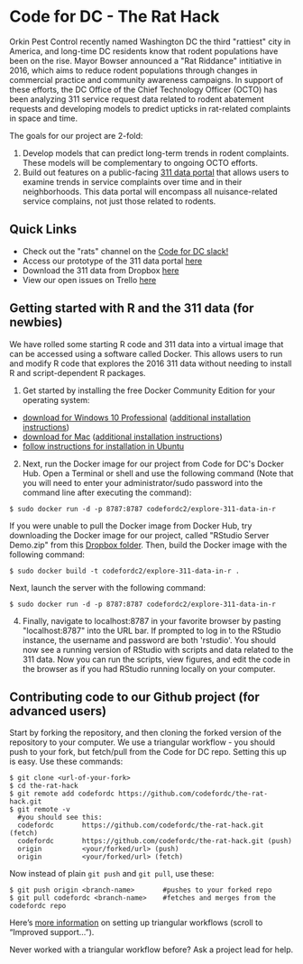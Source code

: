 # Code for DC - The Rat Hack

Orkin Pest Control recently named Washington DC the third "rattiest" city in America, and long-time DC residents know that rodent populations have been on the rise. Mayor Bowser announced a "Rat Riddance" intitiative in 2016, which aims to reduce rodent populations through changes in commercial practice and community awareness campaigns. In support of these efforts, the DC Office of the Chief Technology Officer (OCTO) has been analyzing 311 service request data related to rodent abatement requests and developing models to predict upticks in rat-related complaints in space and time.

The goals for our project are 2-fold:
  1. Develop models that can predict long-term trends in rodent complaints. These models will be complementary to ongoing OCTO efforts.
  2. Build out features on a public-facing [311 data portal](http://dc311portal.codefordc.org/) that allows users to examine trends in service complaints over time and in their neighborhoods. This data portal will encompass all nuisance-related service complains, not just those related to rodents.

## Quick Links
* Check out the "rats" channel on the [Code for DC slack!](https://codefordc.org/joinslack)
* Access our prototype of the 311 data portal [here](http://dc311portal.codefordc.org/)
* Download the 311 data from Dropbox [here](https://www.dropbox.com/sh/4j7q53lltasez3h/AACTJgmlkmKE9zlPp1ndYu9Va?dl=0)
* View our open issues on Trello [here](https://trello.com/b/1u5zLyEJ/code-for-dc-rats)

## Getting started with R and the 311 data (for newbies)
We have rolled some starting R code and 311 data into a virtual image that can be accessed using a software called Docker. This allows users to run and modify R code that explores the 2016 311 data without needing to install R and script-dependent R packages.

1. Get started by installing the free Docker Community Edition for your operating system:
* [download for Windows 10 Professional](https://docs.docker.com/docker-for-windows/) ([additional installation instructions](https://docs.docker.com/docker-for-windows/)) 
* [download for Mac](https://www.docker.com/docker-mac) ([additional installation instructions](https://docs.docker.com/docker-for-mac/))
* [follow instructions for installation in Ubuntu](https://docs.docker.com/engine/installation/linux/ubuntu/)

2. Next, run the Docker image for our project from Code for DC's Docker Hub. Open a Terminal or shell and use the following command (Note that you will need to enter your administrator/sudo password into the command line after executing the command):
```
$ sudo docker run -d -p 8787:8787 codefordc2/explore-311-data-in-r
```
If you were unable to pull the Docker image from Docker Hub, try downloading the Docker image for our project, called "RStudio Server Demo.zip" from this [Dropbox folder](https://www.dropbox.com/sh/z25tdp9w0ovb6ug/AAA0nIWUbXEzqmwHo8mRqZTRa?dl=0). Then, build the Docker image with the following command:
```
$ sudo docker build -t codefordc2/explore-311-data-in-r .
```
Next, launch the server with the following command:
```
$ sudo docker run -d -p 8787:8787 codefordc2/explore-311-data-in-r
```
4. Finally, navigate to localhost:8787 in your favorite browser by pasting "localhost:8787" into the URL bar. If prompted to log in to the RStudio instance, the username and password are both 'rstudio'. You should now see a running version of RStudio with scripts and data related to the 311 data. Now you can run the scripts, view figures, and edit the code in the browser as if you had RStudio running locally on your computer.

## Contributing code to our Github project (for advanced users)

Start by forking the repository, and then cloning the forked version of the repository to your computer. We use a triangular workflow - you should push to your fork, but fetch/pull from the Code for DC repo. Setting this up is easy. Use these commands:
```
$ git clone <url-of-your-fork>
$ cd the-rat-hack
$ git remote add codefordc https://github.com/codefordc/the-rat-hack.git
$ git remote -v
  #you should see this:
  codefordc       https://github.com/codefordc/the-rat-hack.git (fetch)
  codefordc       https://github.com/codefordc/the-rat-hack.git (push)
  origin          <your/forked/url> (push)
  origin          <your/forked/url> (fetch)
```
Now instead of plain `git push` and `git pull`, use these:

```
$ git push origin <branch-name>       #pushes to your forked repo
$ git pull codefordc <branch-name>    #fetches and merges from the codefordc repo
```

Here’s [more information](https://github.com/blog/2042-git-2-5-including-multiple-worktrees-and-triangular-workflows#improved-support-for-triangular-workflows) on setting up triangular workflows (scroll to “Improved support…”).

Never worked with a triangular workflow before? Ask a project lead for help.
